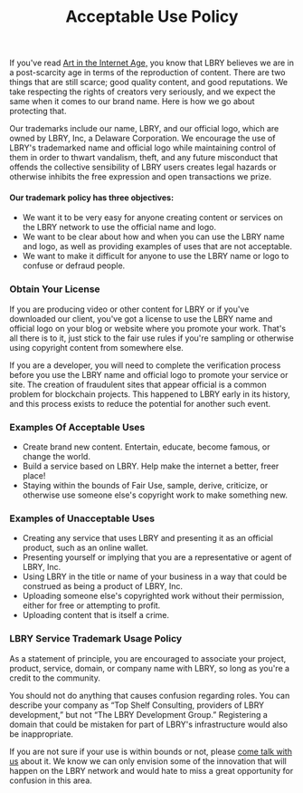 ﻿---
title: Acceptable Use Policy
category: other
---

If you've read [Art in the Internet Age,](https://lbry.io/what) you know that LBRY believes we are in a post-scarcity age in terms of the reproduction of content. There are two things that are still scarce; good quality content, and good reputations. We take respecting the rights of creators very seriously, and we expect the same when it comes to our brand name. Here is how we go about protecting that.

Our trademarks include our name, LBRY, and our official logo, which are owned by LBRY, Inc, a Delaware Corporation. We encourage the use of LBRY's trademarked name and official logo while maintaining control of them in order to thwart vandalism, theft, and any future misconduct that offends the collective sensibility of LBRY users creates legal hazards or otherwise inhibits the free expression and open transactions we prize.

#### Our trademark policy has three objectives:

   * We want it to be very easy for anyone creating content or services on the LBRY network to use the official name and logo.
   * We want to be clear about how and when you can use the LBRY name and logo, as well as providing examples of uses that are not acceptable.
   * We want to make it difficult for anyone to use the LBRY name or logo to confuse or defraud people.

### Obtain Your License

If you are producing video or other content for LBRY or if you've downloaded our client, you've got a license to use the LBRY name and official logo on your blog or website where you promote your work. That's all there is to it, just stick to the fair use rules if you're sampling or otherwise using copyright content from somewhere else.

If you are a developer, you will need to complete the verification process before you use the LBRY name and official logo to promote your service or site. The creation of fraudulent sites that appear official is a common problem for blockchain projects. This happened to LBRY early in its history, and this process exists to reduce the potential for another such event.

### Examples Of Acceptable Uses

   * Create brand new content. Entertain, educate, become famous, or change the world.
   * Build a service based on LBRY. Help make the internet a better, freer place!
   * Staying within the bounds of Fair Use, sample, derive, criticize, or otherwise use someone else's copyright work to make something new.

### Examples of Unacceptable Uses

   * Creating any service that uses LBRY and presenting it as an official product, such as an online wallet.
   * Presenting yourself or implying that you are a representative or agent of LBRY, Inc.
   * Using LBRY in the title or name of your business in a way that could be construed as being a product of LBRY, Inc.
   * Uploading someone else's copyrighted work without their permission, either for free or attempting to profit.
   * Uploading content that is itself a crime.

### LBRY Service Trademark Usage Policy

As a statement of principle, you are encouraged to associate your project, product, service, domain, or company name with LBRY, so long as you're a credit to the community.

You should not do anything that causes confusion regarding roles. You can describe your company as “Top Shelf Consulting, providers of LBRY development,” but not “The LBRY Development Group.” Registering a domain that could be mistaken for part of LBRY's infrastructure would also be inappropriate.

If you are not sure if your use is within bounds or not, please [come talk with us](https://chat.lbry.io) about it. We know we can only envision some of the innovation that will happen on the LBRY network and would hate to miss a great opportunity for confusion in this area.
